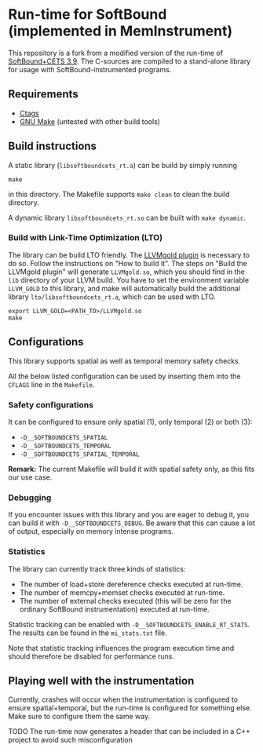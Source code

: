 # Run-time for SoftBound (implemented in MemInstrument)

This repository is a fork from a modified version of the run-time of [SoftBound+CETS 3.9](https://github.com/santoshn/SoftBoundCETS-3.9).
The C-sources are compiled to a stand-alone library for usage with SoftBound-instrumented programs.

## Requirements

* [Ctags](http://ctags.sourceforge.net/)
* [GNU Make](https://www.gnu.org/software/make/) (untested with other build tools)

## Build instructions

A static library (`libsoftboundcets_rt.a`) can be build by simply running

```
make
```

in this directory.
The Makefile supports `make clean` to clean the build directory.

A dynamic library `libsoftboundcets_rt.so` can be built with `make dynamic`.

### Build with Link-Time Optimization (LTO)

The library can be build LTO friendly.
The [LLVMgold plugin](http://llvm.org/docs/GoldPlugin.html) is necessary to do so.
Follow the instructions on "How to build it".
The steps on "Build the LLVMgold plugin" will generate `LLVMgold.so`, which you should find in the `lib` directory of your LLVM build.
You have to set the environment variable `LLVM_GOLD` to this library, and make will automatically build the additional library `lto/libsoftboundcets_rt.a`, which can be used with LTO.

```
export LLVM_GOLD=<PATH_TO>/LLVMgold.so
make
```

## Configurations

This library supports spatial as well as temporal memory safety checks.

All the below listed configuration can be used by inserting them into the `CFLAGS` line in the `Makefile`.

### Safety configurations

It can be configured to ensure only spatial (1), only temporal (2) or both (3):

* `-D__SOFTBOUNDCETS_SPATIAL`
* `-D__SOFTBOUNDCETS_TEMPORAL`
* `-D__SOFTBOUNDCETS_SPATIAL_TEMPORAL`

**Remark:** The current Makefile will build it with spatial safety only, as this fits our use case.

### Debugging

If you encounter issues with this library and you are eager to debug it, you can build it with `-D__SOFTBOUNDCETS_DEBUG`.
Be aware that this can cause a lot of output, especially on memory intense programs.

### Statistics

The library can currently track three kinds of statistics:

* The number of load+store dereference checks executed at run-time.
* The number of memcpy+memset checks executed at run-time.
* The number of external checks executed (this will be zero for the ordinary SoftBound instrumentation) executed at run-time.

Statistic tracking can be enabled with `-D__SOFTBOUNDCETS_ENABLE_RT_STATS`.
The results can be found in the `mi_stats.txt` file.

Note that statistic tracking influences the program execution time and should therefore be disabled for performance runs.

## Playing well with the instrumentation

Currently, crashes will occur when the instrumentation is configured to ensure spatial+temporal, but the run-time is configured for something else. Make sure to configure them the same way.

TODO The run-time now generates a header that can be included in a C++ project to avoid such misconfiguration